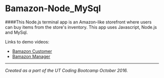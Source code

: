 # Bamazon-Node_MySql


####This Node.js terminal app is an Amazon-like storefront where users can buy items from the store's inventory. This app uses Javascript, Node.js and MySql. 

Links to demo videos:
  * [Bamazon Customer](http://res.cloudinary.com/thefinleycode/video/upload/v1477181002/BamazonCustomer_brz6jb.mp4)
  * [Bamazon Manager](http://res.cloudinary.com/thefinleycode/video/upload/v1477182020/BamazonManager_c9kzgm.mp4)



----
*Created as a part of the UT Coding Bootcamp October 2016.* 
